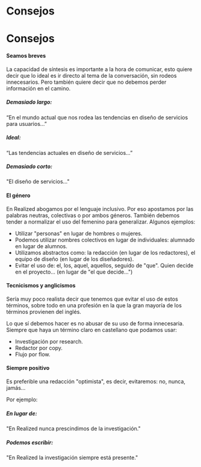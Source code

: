 # Consejos

<h1 class="title">Consejos</h1>

#### Seamos breves

La capacidad de síntesis es importante a la hora de comunicar, esto quiere decir que lo ideal es ir directo al tema de la conversación, sin rodeos innecesarios. Pero también quiere decir que no debemos perder información en el camino.

##### Demasiado largo:

“En el mundo actual que nos rodea las tendencias en diseño de servicios para usuarios…”

##### Ideal:

“Las tendencias actuales en diseño de servicios…”

##### Demasiado corto:

"El diseño de servicios..."

#### El género

En Realized abogamos por el lenguaje inclusivo. Por eso apostamos por las palabras neutras, colectivas o por ambos géneros. También debemos tender a normalizar el uso del femenino para generalizar. Algunos ejemplos:

<ul>
  <li>Utilizar "personas" en lugar de hombres o mujeres.</li>
  <li>Podemos utilizar nombres colectivos en lugar de individuales: alumnado en lugar de alumnos.</li>
  <li>Utilizamos abstractos como: la redacción (en lugar de los redactores), el equipo de diseño (en lugar de los diseñadores).</li>
  <li>Evitar el uso de: el, los, aquel, aquellos, seguido de "que". Quien decide en el proyecto... (en lugar de "el que decide...")</li>
</ul>

#### Tecnicismos y anglicismos

Sería muy poco realista decir que tenemos que evitar el uso de estos términos, sobre todo en una profesión en la que la gran mayoría de los términos provienen del inglés.

Lo que sí debemos hacer es no abusar de su uso de forma innecesaria. Siempre que haya un término claro en castellano que podamos usar:

<ul>
  <li>Investigación por research.</li>
  <li>Redactor por copy.</li>
  <li>Flujo por flow.</li>
</ul>

#### Siempre positivo

Es preferible una redacción "optimista", es decir, evitaremos: no, nunca, jamás...

Por ejemplo:

##### En lugar de:

"En Realized nunca prescindimos de la investigación."

##### Podemos escribir:

"En Realized la investigación siempre está presente."
